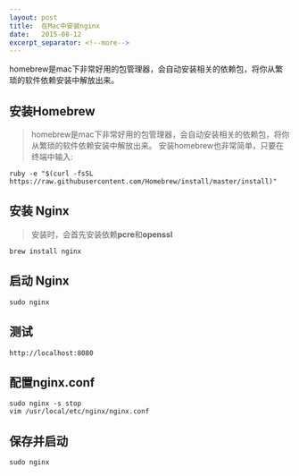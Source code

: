 ```yaml
---
layout: post
title:  在Mac中安装nginx
date:   2015-08-12
excerpt_separator: <!--more-->
---
```

homebrew是mac下非常好用的包管理器，会自动安装相关的依赖包，将你从繁琐的软件依赖安装中解放出来。

<!--more-->

## 安装Homebrew

> homebrew是mac下非常好用的包管理器，会自动安装相关的依赖包，将你从繁琐的软件依赖安装中解放出来。
安装homebrew也非常简单，只要在终端中输入:

```
ruby -e "$(curl -fsSL https://raw.githubusercontent.com/Homebrew/install/master/install)"
```

## 安装 Nginx

> 安装时，会首先安装依赖**pcre**和**openssl**

```
brew install nginx
```

## 启动 Nginx

```
sudo nginx
```

## 测试

```
http://localhost:8080
```

## 配置nginx.conf

```
sudo nginx -s stop
vim /usr/local/etc/nginx/nginx.conf
```

## 保存并启动

```
sudo nginx
```
